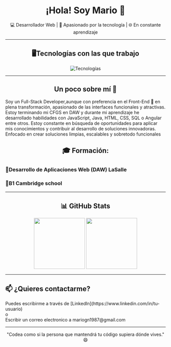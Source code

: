 <h1 align="center">¡Hola! Soy Mario 👋</h1>
<p align="center">💻 Desarrollador Web | 🧠 Apasionado por la tecnología | 🌐 En constante aprendizaje</p>

---

  <h2 align="center">🖥️Tecnologías con las que trabajo</h2>

<div align="center">
  <img src="https://skillicons.dev/icons?i=html,css,js,ts,angular,nodejs,mongodb,php,laravel,git" alt="Tecnologías" />
</div>

---

<h2 align="center">Un poco sobre mí 🚀</h2>
Soy un Full-Stack Developer,aunque con preferencia en el Front-End 🌟 en plena transformación, apasionado de las interfaces funcionales y atractivas. Estoy terminando mi CFGS en DAW y durante mi aprendizaje he desarrollado habilidades con JavaScript, Java, HTML, CSS, SQL o Angular entre otros. 
Estoy constante en búsqueda de oportunidades para aplicar mis conocimientos y contribuir al desarrollo de soluciones innovadoras.
Enfocado en crear soluciones limpias, escalables y sobretodo funcionales

<h2 align="center">🎓 Formación:<h2>
       <h3>🔹Desarrollo de Aplicaciones Web (DAW) LaSalle</h3>
       <h3>🔹B1 Cambridge school</h3>


---

<h2 align="center">📊 GitHub Stats</h2>

<div align="center">
  <img src="https://github-readme-stats.vercel.app/api?username=mariogarcia&show_icons=true&theme=default" height="160"/>
  <img src="https://github-readme-stats.vercel.app/api/top-langs/?username=mariogarcia&layout=compact&theme=default" height="160"/>
</div>

---

<h2>📫 ¿Quieres contactarme? </h2>

<p>
  Puedes escribirme a través de [LinkedIn](https://www.linkedin.com/in/tu-usuario)<br>
  o<br>
  Escribir un correo electronico a mariogn1987@gmail.com
</p>

---

<p align="center">"Codea como si la persona que mantendrá tu código supiera dónde vives." 😄</p>
